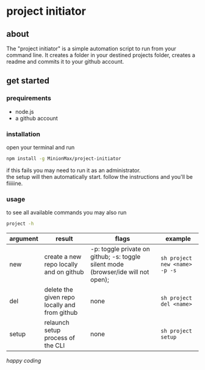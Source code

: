 # project initiator

## about
The "project initiator" is a simple automation script to run from your command line.
It creates a folder in your destined projects folder, creates a readme and commits it to your github account.

## get started
### prequirements
- node.js
- a github account

### installation
open your terminal and run
```sh
npm install -g MinionMax/project-initiator
```
if this fails you may need to run it as an administrator.<br>
the setup will then automatically start.
follow the instructions and you'll be fiiiiine.

### usage
to see all available commands you may also run
```sh
project -h
```
| argument | result                                        | flags                                                                             | example                             |
|----------|-----------------------------------------------|-----------------------------------------------------------------------------------|-------------------------------------|
| new      | create a new repo locally and on github       | -p: toggle private on github; -s: toggle silent mode (browser/ide will not open); | ```sh project new <name> -p -s  ``` |
| del      | delete the given repo locally and from github | none                                                                              | ```sh project del <name>  ```       |
| setup    | relaunch setup process of the CLI             | none                                                                              | ```sh project setup  ```            |


_happy coding_

